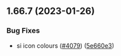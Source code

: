 ## 1.66.7 (2023-01-26)


### Bug Fixes

* si icon colours ([#4079](https://github.com/EddieHubCommunity/LinkFree/issues/4079)) ([5e660e3](https://github.com/EddieHubCommunity/LinkFree/commit/5e660e30da5dbe17be69acba09a1e4cf34953863))




